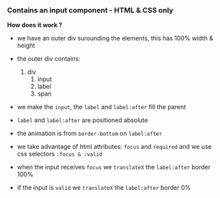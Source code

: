### Contains an input component - HTML & CSS only

**How does it work ?**

- we have an outer div surounding the elements, this has 100% width & height
- the outer div contains:

  1. div
      1. input
      2. label
        1. span

- we make the `input`, the `label` and `label:after` fill the parent
- `label` and `label:after` are positioned absolute

- the animation is from `border-bottom` on  `label:after`
- we take advantage of html attributes: `focus` and `required` and we use css selectors `:focus & :valid`
- when the input receives `focus` we `translateX` the `label:after` border 100%
- if the input is `valid` we `translateX` the `label:after` border 0%
